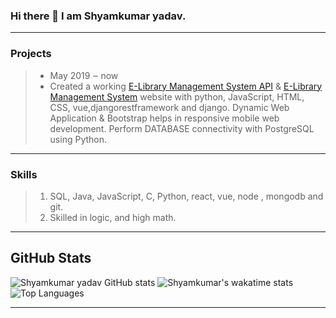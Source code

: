 ### Hi there 👋 I am Shyamkumar yadav.

 
---
### Projects
> * May 2019 ‒ now  
> * Created a working [E-Library Management System API](../../../e-library-management-system-api) & [E-Library Management System](../../../e-library-management-system-frontend) website with python, JavaScript, HTML, CSS, vue,djangorestframework and django. Dynamic Web Application & Bootstrap helps in responsive mobile web development. Perform DATABASE connectivity with PostgreSQL using Python.   

---
### Skills  
> 1. SQL, Java, JavaScript, C, Python, react, vue, node , mongodb and git.  
> 2. Skilled in logic, and high math.  

---  
## GitHub Stats

![Shyamkumar yadav GitHub stats](https://github-readme-stats.vercel.app/api?username=shyamkumaryadav&show_icons=true&private_count=true&theme=flag-india)
![Shyamkumar's wakatime stats](https://github-readme-stats.vercel.app/api/wakatime?username=willianrod&theme=flag-india)
![Top Languages](https://github-readme-stats.vercel.app/api/top-langs/?username=shyamkumaryadav&langs_count=10&theme=flag-india)



---

